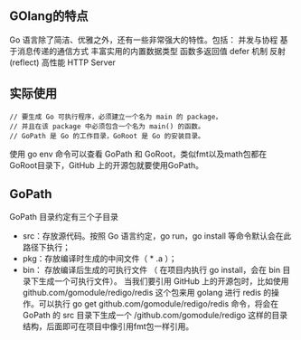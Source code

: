 ## GOlang的特点

Go 语言除了简洁、优雅之外，还有一些非常强大的特性。包括：
并发与协程
基于消息传递的通信方式
丰富实用的内置数据类型
函数多返回值
defer 机制
反射(reflect)
高性能 HTTP Server

## 实际使用

```
// 要生成 Go 可执行程序，必须建立一个名为 main 的 package，
// 并且在该 package 中必须包含一个名为 main() 的函数。
// GoPath 是 Go 的工作目录，GoRoot 是 Go 的安装目录。
```
使用 go env 命令可以查看 GoPath 和 GoRoot，类似fmt以及math包都在GoRoot目录下，GitHub 上的开源包就要使用GoPath。


## GoPath


GoPath 目录约定有三个子目录
* src：存放源代码。按照 Go 语言约定，go run，go install 等命令默认会在此路径下执行；
* pkg：存放编译时生成的中间文件（ * .a ）；
* bin： 存放编译后生成的可执行文件 （ 在项目内执行 go install，会在 bin 目录下生成一个可执行文件）。
当我们要引用 GitHub 上的开源包时，比如使用 github.com/gomodule/redigo/redis 这个包来用 golang 进行 redis 的操作。可以执行 go get github.com/gomodule/redigo/redis 命令，将会在 GoPath 的 src 目录下生成一个 /github.com/gomodule/redigo 这样的目录结构，后面即可在项目中像引用fmt包一样引用。

